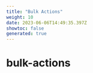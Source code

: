 ```yaml
---
title: "Bulk Actions"
weight: 10
date: 2023-06-06T14:49:35.397Z
showtoc: false
generated: true
---
```

<!-- This file was generated from the Vendure source. Do not modify. Instead, re-run the "docs:build" script -->


# bulk-actions